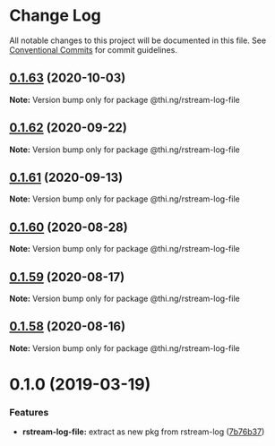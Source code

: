 # Change Log

All notable changes to this project will be documented in this file.
See [Conventional Commits](https://conventionalcommits.org) for commit guidelines.

## [0.1.63](https://github.com/thi-ng/umbrella/compare/@thi.ng/rstream-log-file@0.1.62...@thi.ng/rstream-log-file@0.1.63) (2020-10-03)

**Note:** Version bump only for package @thi.ng/rstream-log-file





## [0.1.62](https://github.com/thi-ng/umbrella/compare/@thi.ng/rstream-log-file@0.1.61...@thi.ng/rstream-log-file@0.1.62) (2020-09-22)

**Note:** Version bump only for package @thi.ng/rstream-log-file





## [0.1.61](https://github.com/thi-ng/umbrella/compare/@thi.ng/rstream-log-file@0.1.60...@thi.ng/rstream-log-file@0.1.61) (2020-09-13)

**Note:** Version bump only for package @thi.ng/rstream-log-file





## [0.1.60](https://github.com/thi-ng/umbrella/compare/@thi.ng/rstream-log-file@0.1.59...@thi.ng/rstream-log-file@0.1.60) (2020-08-28)

**Note:** Version bump only for package @thi.ng/rstream-log-file





## [0.1.59](https://github.com/thi-ng/umbrella/compare/@thi.ng/rstream-log-file@0.1.58...@thi.ng/rstream-log-file@0.1.59) (2020-08-17)

**Note:** Version bump only for package @thi.ng/rstream-log-file





## [0.1.58](https://github.com/thi-ng/umbrella/compare/@thi.ng/rstream-log-file@0.1.57...@thi.ng/rstream-log-file@0.1.58) (2020-08-16)

**Note:** Version bump only for package @thi.ng/rstream-log-file





# 0.1.0 (2019-03-19)

### Features

* **rstream-log-file:** extract as new pkg from rstream-log ([7b76b37](https://github.com/thi-ng/umbrella/commit/7b76b37))
